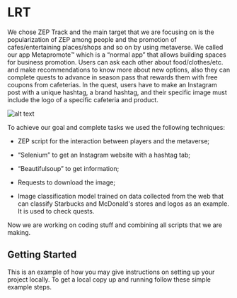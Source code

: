 # LRT

We chose ZEP Track and the main target that we are focusing on is the popularization of ZEP among people and the promotion of cafes/entertaining places/shops and so on by using metaverse. We called our app Metapromote™ which is a “normal app” that allows building spaces for business promotion. Users can ask each other about food/clothes/etc. and make recommendations to know more about new options, also they can complete quests to advance in season pass that rewards them with free coupons from cafeterias. In the quest, users have to make an Instagram post with a unique hashtag, a brand hashtag, and their specific image must include the logo of a specific cafeteria and product. 

![alt text]((https://github.com/Yeskendir2502/LRT/blob/main/LRT.jpg?raw=true))



To achieve our goal and complete tasks we used the following techniques:

* ZEP script for the interaction between players and the metaverse;

* “Selenium” to get an Instagram website with a hashtag tab; 

* “Beautifulsoup” to get information;

* Requests to download the image;

* Image classification model trained on data collected from the web that can classify Starbucks and McDonald's stores and logos as an example. It is used to check quests.


Now we are working on coding stuff and combining all scripts that we are making.

## Getting Started

This is an example of how you may give instructions on setting up your project locally.
To get a local copy up and running follow these simple example steps.

